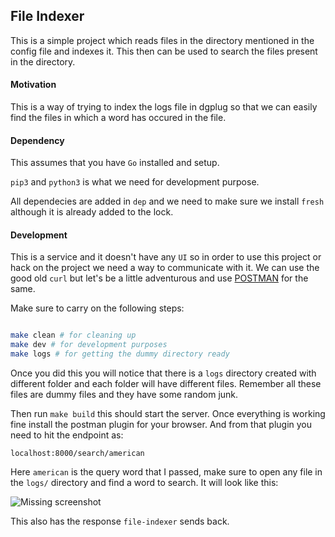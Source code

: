 ## File Indexer

This is a simple project which reads files in the directory mentioned in the config file and indexes it. This then can be used to search the files present in the directory.



#### Motivation

This is a way of trying to index the logs file in dgplug so that we can easily find the files in which a word has occured in the file.



#### Dependency

This assumes that you have `Go` installed and setup.

`pip3` and `python3` is what we need for development purpose.

All dependecies are added in `dep` and we need to make sure we install `fresh` although it is already added to the lock.


#### Development

This is a service and it doesn't have any `UI` so in order to use this project or hack on the project we need a way to communicate with it. We can use the good old `curl` but let's be a little adventurous and use [POSTMAN](https://www.getpostman.com/) for the same.

Make sure to carry on the following steps:

```bash

make clean # for cleaning up
make dev # for development purposes
make logs # for getting the dummy directory ready

```

Once you did this you will notice that there is a `logs` directory created with different folder and each folder will have different files. Remember all these files are dummy files and they have some random junk.

Then run `make build` this should start the server. Once everything is working fine install the postman plugin for your browser. And from that plugin you need to hit the endpoint as:

`localhost:8000/search/american`

Here `american` is the query word that I passed, make sure to open any file in the `logs/` directory and find a word to search. It will look like this:

![Missing screenshot](https://image.ibb.co/cWP5TA/postman-query.png "Postman Screenshot")


This also has the response `file-indexer` sends back.
